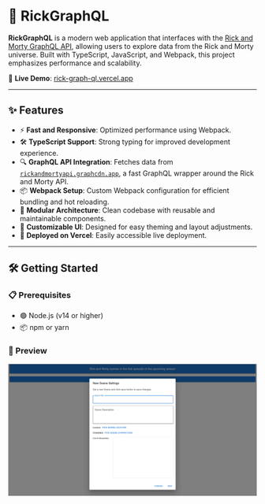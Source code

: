 # 🧬 RickGraphQL

**RickGraphQL** is a modern web application that interfaces with the [Rick and Morty GraphQL API](https://rickandmortyapi.graphcdn.app/), allowing users to explore data from the Rick and Morty universe. Built with TypeScript, JavaScript, and Webpack, this project emphasizes performance and scalability.

🔗 **Live Demo**: [rick-graph-ql.vercel.app](https://rick-graph-ql.vercel.app)

---

## ✨ Features

- ⚡ **Fast and Responsive**: Optimized performance using Webpack.
- 🛠️ **TypeScript Support**: Strong typing for improved development experience.
- 🔍 **GraphQL API Integration**: Fetches data from [`rickandmortyapi.graphcdn.app`](https://rickandmortyapi.graphcdn.app/), a fast GraphQL wrapper around the Rick and Morty API.
- 📦 **Webpack Setup**: Custom Webpack configuration for efficient bundling and hot reloading.
- 🧩 **Modular Architecture**: Clean codebase with reusable and maintainable components.
- 🎨 **Customizable UI**: Designed for easy theming and layout adjustments.
- 🚀 **Deployed on Vercel**: Easily accessible live deployment.

---

## 🛠️ Getting Started

### 📋 Prerequisites

- 🟢 Node.js (v14 or higher)
- 📦 npm or yarn

### 📸 Preview
![Capture](img.png)
